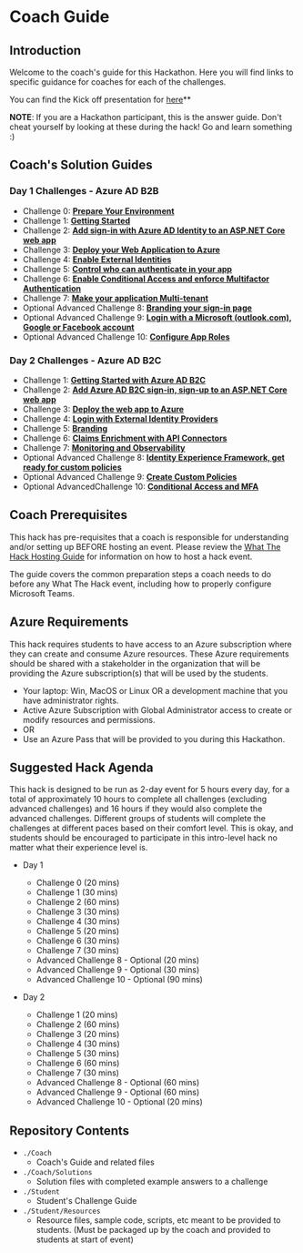 # Coach Guide

## Introduction

Welcome to the coach's guide for this Hackathon. Here you will find links to specific guidance for coaches for each of the challenges.

You can find the Kick off presentation for [here](KickOffDeck.pptx)**

**NOTE**: If you are a Hackathon participant, this is the answer guide. Don't cheat yourself by looking at these during the hack! Go and learn something :)

## Coach's Solution Guides

### Day 1 Challenges - Azure AD B2B

- Challenge 0: **[Prepare Your Environment](Solution_D1_00.md)**
- Challenge 1: **[Getting Started](Solution_D1_01.md)**
- Challenge 2: **[Add sign-in with Azure AD Identity to an ASP.NET Core web app](Solution_D1_02.md)**
- Challenge 3: **[Deploy your Web Application to Azure](Solution_D1_03.md)**
- Challenge 4: **[Enable External Identities](Solution_D1_04.md)**
- Challenge 5: **[Control who can authenticate in your app](Solution_D1_05.md)**
- Challenge 6: **[Enable Conditional Access and enforce Multifactor Authentication](Solution_D1_06.md)**
- Challenge 7: **[Make your application Multi-tenant](Solution_D1_07.md)**
- Optional Advanced Challenge 8: **[Branding your sign-in page](Solution_D1_08.md)**
- Optional Advanced Challenge 9: **[Login with a Microsoft (outlook.com), Google or Facebook account](Solution_D1_09.md)**
- Optional Advanced Challenge 10: **[Configure App Roles](Solution_D1_10.md)**

### Day 2 Challenges - Azure AD B2C
- Challenge 1: **[Getting Started with Azure AD B2C](Solution_D2_01.md)**
- Challenge 2: **[Add Azure AD B2C sign-in, sign-up to an ASP.NET Core web app](Solution_D2_02.md)**
- Challenge 3: **[Deploy the web app to Azure](Solution_D2_03.md)**
- Challenge 4: **[Login with External Identity Providers](Solution_D2_04.md)**
- Challenge 5: **[Branding](Solution_D2_05.md)**
- Challenge 6: **[Claims Enrichment with API Connectors](Solution_D2_06.md)**
- Challenge 7: **[Monitoring and Observability](Solution_D2_07.md)**
- Optional Advanced Challenge 8: **[Identity Experience Framework, get ready for custom policies](Solution_D2_08.md)**
- Optional Advanced Challenge 9: **[Create Custom Policies](Solution_D2_09.md)**
- Optional AdvancedChallenge 10: **[Conditional Access and MFA](Solution_D2_10.md)**

## Coach Prerequisites

This hack has pre-requisites that a coach is responsible for understanding and/or setting up BEFORE hosting an event. Please review the [What The Hack Hosting Guide](https://aka.ms/wthhost) for information on how to host a hack event.

The guide covers the common preparation steps a coach needs to do before any What The Hack event, including how to properly configure Microsoft Teams.

## Azure Requirements

This hack requires students to have access to an Azure subscription where they can create and consume Azure resources. These Azure requirements should be shared with a stakeholder in the organization that will be providing the Azure subscription(s) that will be used by the students.

- Your laptop: Win, MacOS or Linux OR a development machine that you have administrator rights.
- Active Azure Subscription with Global Administrator access to create or modify resources and permissions.
- OR
- Use an Azure Pass that will be provided to you during this Hackathon.

## Suggested Hack Agenda

This hack is designed to be run as 2-day event for 5 hours every day, for a total of approximately 10 hours to complete all challenges (excluding advanced challenges) and 16 hours if they would also complete the advanced challenges. Different groups of students will complete the challenges at different paces based on their comfort level. This is okay, and students should be encouraged to participate in this intro-level hack no matter what their experience level is.

- Day 1
  - Challenge 0 (20 mins)
  - Challenge 1 (30 mins)
  - Challenge 2 (60 mins)
  - Challenge 3 (30 mins)
  - Challenge 4 (30 mins)
  - Challenge 5 (20 mins)
  - Challenge 6 (30 mins)
  - Challenge 7 (30 mins)
  - Advanced Challenge 8 - Optional (20 mins)
  - Advanced Challenge 9 - Optional (30 mins)
  - Advanced Challenge 10 - Optional (90 mins)

- Day 2
  - Challenge 1 (20 mins)
  - Challenge 2 (60 mins)
  - Challenge 3 (20 mins)
  - Challenge 4 (30 mins)
  - Challenge 5 (30 mins)
  - Challenge 6 (60 mins)
  - Challenge 7 (30 mins)
  - Advanced Challenge 8 - Optional (60 mins)
  - Advanced Challenge 9 - Optional (60 mins)
  - Advanced Challenge 10 - Optional (20 mins)

## Repository Contents

- `./Coach`
  - Coach's Guide and related files
- `./Coach/Solutions`
  - Solution files with completed example answers to a challenge
- `./Student`
  - Student's Challenge Guide
- `./Student/Resources`
  - Resource files, sample code, scripts, etc meant to be provided to students. (Must be packaged up by the coach and provided to students at start of event)
